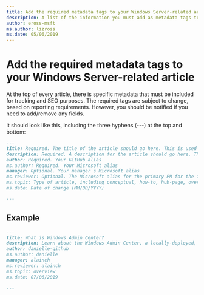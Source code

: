 ```yaml
---
title: Add the required metadata tags to your Windows Server-related article
description: A list of the information you must add as metadata tags to the top of your Windows Server-related articles. The required tags are subject to change, based on both your reporting and team requirements.
author: eross-msft
ms.author: lizross
ms.date: 05/06/2019
---
```


# Add the required metadata tags to your Windows Server-related article

At the top of every article, there is specific metadata that must be included for tracking and SEO purposes. The required tags are subject to change, based on reporting requirements. However, you should be notified if you need to add/remove any fields.

It should look like this, including the three hyphens (---) at the top and bottom:

```markdown
---
title: Required. The title of the article should go here. This is used in SEO and search results.
description: Required. A description for the article should go here. This is used in search results, to provide users with information about whether the article has the information they're looking for.
author: Required. Your GitHub alias
ms.author: Required. Your Microsoft alias
manager: Optional. Your manager's Microsoft alias
ms.reviewer: Optional. The Microsoft alias for the primary PM for the feature/functionality
ms.topic: Type of article, including conceptual, how-to, hub-page, overview, quickstart, reference, sample, troubleshooting, or tutorial
ms.date: Date of change (MM/DD/YYYY)

---
```

## Example

```markdown
---
title: What is Windows Admin Center?
description: Learn about the Windows Admin Center, a locally-deployed, browser-based management tool set that lets you manage your Windows Servers with no Azure or cloud dependency.
author: danielle-github
ms.author: danielle
manager: alainch
ms.reviewer: alainch
ms.topic: overview
ms.date: 07/06/2019

---
```